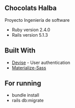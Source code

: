 ## Chocolats Halba
Proyecto Ingeniería de software

* Ruby version 
	2.4.0
* Rails version 
	5.1.3

## Built With

* [Devise](https://github.com/plataformatec/devise) - User authentication
* [Materialize-Sass](https://github.com/mkhairi/materialize-sass)

## For running

* bundle install
* rails db:migrate